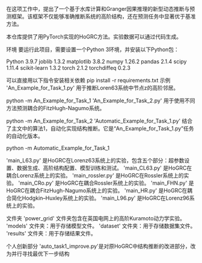 在这项工作中，提出了一个基于水库计算和Granger因果推理的新型动态推断与预测框架。该框架不仅能够准确推断系统的高阶结构，还在预测任务中显著优于基准方法。

本仓库提供了用PyTorch实现的HoGRC方法。实验数据可以通过代码生成。

环境
要运行此项目，需要设置一个Python 3环境，并安装以下Python包：

Python 3.9.7
joblib 1.3.2
matplotlib 3.8.2
numpy 1.26.2
pandas 2.1.4
scipy 1.11.4
scikit-learn 1.3.2
torch 2.1.2
torchdiffeq 0.2.3

可以直接用以下指令安装相关依赖
pip install -r requirements.txt
示例
'An_Example_for_Task_1.py' 用于推断Loren63系统中节点z的高阶邻居。

python -m An_Example_for_Task_1
'An_Example_for_Task_2.py' 用于使用不同方法预测耦合的FitzHugh-Nagumo系统。

python -m An_Example_for_Task_2
'Automatic_Example_for_Task_1.py' 结合了主文中的算法1，自动化实现结构推断。它是“An_Example_for_Task_1.py”任务的自动化版本。

python -m Automatic_Example_for_Task_1


'main_L63.py' 是HoGRC在Lorenz63系统上的实验，包含五个部分：超参数设置、数据生成、高阶结构配置、模型训练和测试。
'main_CL63.py' 是HoGRC在耦合Lorenz系统上的实验。
'main_rossler.py' 是HoGRC在Rossler系统上的实验。
'main_CRo.py' 是HoGRC在耦合Rossler系统上的实验。
'main_FHN.py' 是HoGRC在耦合FitzHugh-Nagumo系统上的实验。
'main_HR.py' 是HoGRC在耦合简化Hodgkin–Huxley系统上的实验。
'main_L96.py' 是HoGRC在Lorenz96系统上的实验。

文件夹
'power_grid' 文件夹包含在英国电网上的高阶Kuramoto动力学实验。
'models' 文件夹：用于存储模型文件。
'dataset' 文件夹：用于存储数据集文件。
'results' 文件夹：用于存储结果文件。

个人创新部分
'auto_task1_improve.py'是对原HoGRC中结构推断的改进部分，改为并行寻找最优下一步结构
